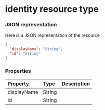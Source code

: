 # identity resource type



### JSON representation

Here is a JSON representation of the resource

```json
{
  "displayName": "String",
  "id": "String"
}

```
### Properties
| Property	   | Type	|Description|
|:---------------|:--------|:----------|
|displayName|String||
|id|String||
<!-- uuid: 2adc1c50-2d24-4037-af95-335124e7701d\n2015-10-09 15:14:08 UTC -->